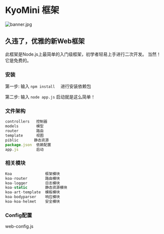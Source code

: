 # KyoMini 框架

![banner.jpg](http://www.naokiono.cc/public/banner.jpg)

## 久违了，优雅的新Web框架

此框架是Node.js上最简单的入门级框架，初学者轻易上手进行二次开发。
当然！它是免费的。

### 安装

第一步: 输入  `npm install  `   进行安装依赖包

第二步: 输入  `node app.js`   启动就是这么简单！

### 文件架构

```javascript
controllers   控制器
models        模型
router        路由
template      视图
piblic       静态资源
package.json  依赖配置
app.js        启动
```

### 相关模块

```javascript
Koa               框架模块
koa-router        路由模块
koa-logger        日志模块
koa-static        静态资源模块
koa-art-template  模板模块
koa-bodyparser    响应模块
koa-koa-helmet    安全模块
```

### Config配置
web-config.js
